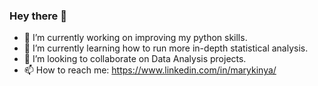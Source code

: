 ### Hey there 👋

* 🔭 I’m currently working on improving my python skills.<br />
* 🌱 I’m currently learning how to run more in-depth statistical analysis.<br />
* 👯 I’m looking to collaborate on Data Analysis projects.<br />
* 📫 How to reach me: https://www.linkedin.com/in/marykinya/<br />
